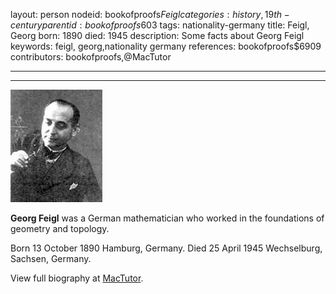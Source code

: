 layout: person
nodeid: bookofproofs$Feigl
categories: history,19th-century
parentid: bookofproofs$603
tags: nationality-germany
title: Feigl, Georg
born: 1890
died: 1945
description: Some facts about Georg Feigl
keywords: feigl, georg,nationality germany
references: bookofproofs$6909
contributors: bookofproofs,@MacTutor

---


---

![Feigl.jpg](https://github.com/bookofproofs/bookofproofs.github.io/blob/main/_sources/_assets/images/portraits/Feigl.jpg?raw=true)

**Georg Feigl** was a German mathematician who worked in the foundations of geometry and topology.

Born 13 October 1890 Hamburg, Germany. Died 25 April 1945 Wechselburg, Sachsen, Germany.


View full biography at [MacTutor](https://mathshistory.st-andrews.ac.uk/Biographies/Feigl/).